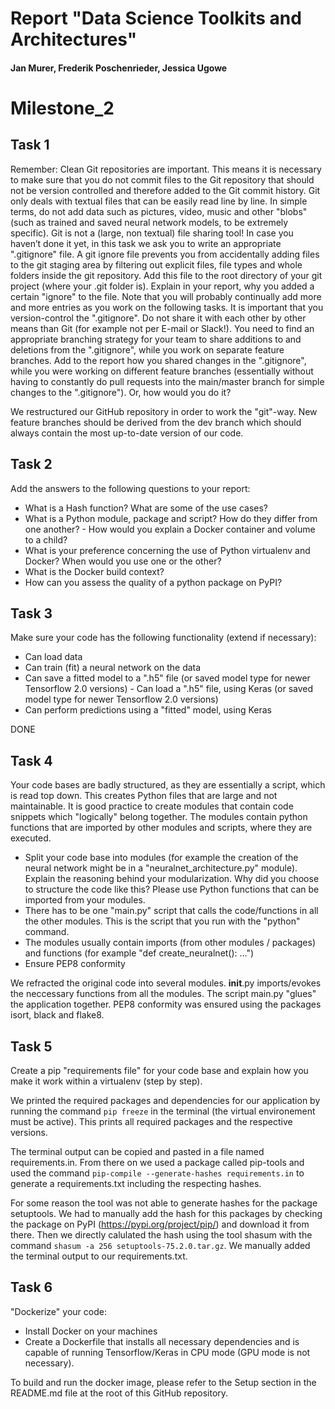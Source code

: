 # Report "Data Science Toolkits and Architectures"
#### Jan Murer, Frederik Poschenrieder, Jessica Ugowe 


# Milestone_2

## Task 1

Remember: Clean Git repositories are important. This means it is necessary to make sure that you do not commit files to the Git repository that should not be version controlled and therefore added to the Git commit history. Git only deals with textual files that can be easily read line by line. In simple terms, do not add
data such as pictures, video, music and other "blobs" (such as trained and saved neural network models, to be extremely specific). Git is not a (large, non textual) file sharing tool!
In case you haven’t done it yet, in this task we ask you to write an appropriate ".gitignore" file. A git ignore file prevents you from accidentally adding files to the git staging area by filtering out explicit files, file types and whole folders inside the git repository. Add this file to the root directory of your git project (where your .git folder is). Explain in your report, why you added a certain "ignore" to the file. Note that you will probably continually add more and more entries as you work on the following tasks.
It is important that you version-control the ".gitignore". Do not share it with each other by other means than Git (for example not per E-mail or Slack!). You need to find an appropriate branching strategy for your team to share additions to and deletions from the ".gitignore", while you work on separate feature branches.
Add to the report how you shared changes in the ".gitignore", while you were working on different feature branches (essentially without having to constantly do pull requests into the main/master branch for simple changes to the ".gitignore"). Or, how would you do it?

We restructured our GitHub repository in order to work the "git"-way. New feature branches should be derived from the dev branch which should always contain the most up-to-date version of our code. 

## Task 2

Add the answers to the following questions to your report:
- What is a Hash function? What are some of the use cases?
- What is a Python module, package and script? How do they differ from one another? - How would you explain a Docker container and volume to a child?
- What is your preference concerning the use of Python virtualenv and Docker? When would you use one or the other?
- What is the Docker build context?
- How can you assess the quality of a python package on PyPI?


## Task 3

Make sure your code has the following functionality (extend if necessary):
- Can load data
- Can train (fit) a neural network on the data
- Can save a fitted model to a ".h5" file (or saved model type for newer Tensorflow 2.0 versions) - Can load a ".h5" file, using Keras (or saved model type for newer Tensorflow 2.0 versions)
- Can perform predictions using a "fitted" model, using Keras

DONE

## Task 4

Your code bases are badly structured, as they are essentially a script, which is read top down. This creates Python files that are large and not maintainable. It is good practice to create modules that contain code snippets which "logically" belong together. The modules contain python functions that are imported by other modules and scripts, where they are executed.
- Split your code base into modules (for example the creation of the neural network might be in a "neuralnet_architecture.py" module). Explain the reasoning behind your modularization. Why did you choose to structure the code like this? Please use Python functions that can be imported from your modules.
- There has to be one "main.py" script that calls the code/functions in all the other modules. This is the script that you run with the "python" command.
- The modules usually contain imports (from other modules / packages) and functions (for example "def create_neuralnet(): ...")
- Ensure PEP8 conformity

We refracted the original code into several modules. __init__.py imports/evokes the neccessary functions from all the modules. The script main.py "glues" the application together. PEP8 conformity was ensured using the packages isort, black and flake8.


## Task 5

Create a pip "requirements file" for your code base and explain how you make it work within a virtualenv (step by step).

We printed the required packages and dependencies for our application by running the command `pip freeze`
in the terminal (the virtual environement must be active). This prints all required packages and the respective versions. 

The terminal output can be copied and pasted in a file named requirements.in. From there on we used a package called pip-tools and used the command `pip-compile --generate-hashes requirements.in` to generate a requirements.txt including the respecting hashes. 

For some reason the tool was not able to generate hashes for the package setuptools. We had to manually add the hash for this packages by checking the package on PyPI (https://pypi.org/project/pip/) and download it from there. Then we directly calulated the hash using the tool shasum with the command `shasum -a 256 setuptools-75.2.0.tar.gz`. We manually added the terminal output to our requirements.txt.


## Task 6

"Dockerize" your code:
- Install Docker on your machines
- Create a Dockerfile that installs all necessary dependencies and is capable of running Tensorflow/Keras in CPU mode (GPU mode is not necessary).

To build and run the docker image, please refer to the Setup section in the README.md file at the root of this GitHub repository.
